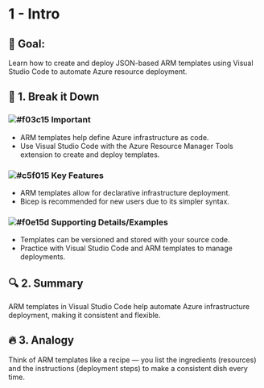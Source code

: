 # 1 - Intro

## 🎯 Goal:
Learn how to create and deploy JSON-based ARM templates using Visual Studio Code to automate Azure resource deployment.

## 🧠 1. Break it Down
### ![#f03c15](https://placehold.co/15x15/f03c15/f03c15.png) **Important**
- ARM templates help define Azure infrastructure as code.
- Use Visual Studio Code with the Azure Resource Manager Tools extension to create and deploy templates.

### ![#c5f015](https://placehold.co/15x15/c5f015/c5f015.png) **Key Features**
- ARM templates allow for declarative infrastructure deployment.
- Bicep is recommended for new users due to its simpler syntax.

### ![#f0e15d](https://placehold.co/15x15/f0e15d/f0e15d.png) **Supporting Details/Examples**
- Templates can be versioned and stored with your source code.
- Practice with Visual Studio Code and ARM templates to manage deployments.

## 🔍 2. Summary
ARM templates in Visual Studio Code help automate Azure infrastructure deployment, making it consistent and flexible.

## 🔥 3. Analogy
Think of ARM templates like a recipe — you list the ingredients (resources) and the instructions (deployment steps) to make a consistent dish every time.
